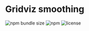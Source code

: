 # Gridviz smoothing

![npm bundle size](https://img.shields.io/bundlephobia/minzip/gridviz-smoothing)
![npm](https://img.shields.io/npm/v/gridviz-smoothing)
![license](https://img.shields.io/badge/license-EUPL-success)


